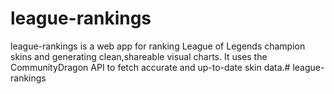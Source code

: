 # league-rankings

league-rankings is a web app for ranking League of Legends champion skins and generating clean,shareable visual charts. It uses the CommunityDragon API to fetch accurate and up-to-date skin data.#   l e a g u e - r a n k i n g s  
 